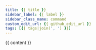 ```yaml
---
title: {{ title }}
sidebar_label: {{ label }}
sidebar_class_name: command
custom_edit_url: {{ github_edit_url }}
tags: [{{ tags|join(', ') }}]
---
```


{{ content }}
